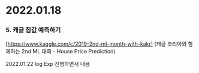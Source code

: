 # 2022.01.18
### 5. 캐글 집값 예측하기 
[https://www.kaggle.com/c/2019-2nd-ml-month-with-kakr] (캐글 코리아와 함께하는 2nd ML 대회 - House Price Prediction)   

2022.01.22 log
Exp 진행하면서 내용 
